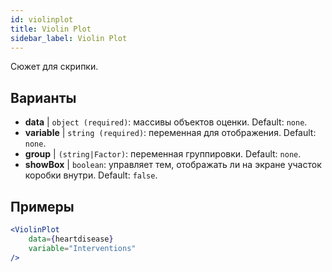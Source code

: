 ```yaml
---
id: violinplot
title: Violin Plot
sidebar_label: Violin Plot
---
```


Сюжет для скрипки.

## Варианты

* __data__ | `object (required)`: массивы объектов оценки. Default: `none`.
* __variable__ | `string (required)`: переменная для отображения. Default: `none`.
* __group__ | `(string|Factor)`: переменная группировки. Default: `none`.
* __showBox__ | `boolean`: управляет тем, отображать ли на экране участок коробки внутри. Default: `false`.


## Примеры

```jsx live
<ViolinPlot 
    data={heartdisease} 
    variable="Interventions"
/>
```


